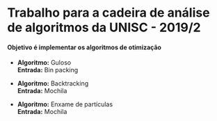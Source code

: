 # Trabalho para a cadeira de análise de algoritmos da UNISC - 2019/2

#### Objetivo é implementar os algoritmos de otimização

- **Algoritmo:** Guloso  
  **Entrada:** Bin packing  
  
  
- **Algoritmo:** Backtracking  
  **Entrada:** Mochila   
  
  
- **Algoritmo:** Enxame de partículas  
  **Entrada:** Mochila  
